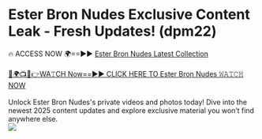 # Ester Bron Nudes Exclusive Content Leak - Fresh Updates! (dpm22)

🔥 ACCESS NOW 🌍==►► <a href="https://tinyurl.com/yc657z5k" rel="nofollow">Ester Bron Nudes Latest Collection</a>
<br><br>
[🔴🌍📺📱👉WA𝚃CH Now==►► CLICK HERE TO Ester Bron Nudes 𝚆𝙰𝚃𝙲𝙷 NOW](https://tinyurl.com/yc657z5k)
<br><br>
Unlock Ester Bron Nudes's private videos and photos today! Dive into the newest 2025 content updates and explore exclusive material you won’t find anywhere else.
<br>
<a href="https://tinyurl.com/yc657z5k" rel="nofollow" data-target="animated-image.originalLink"><img src="https://camo.githubusercontent.com/8a4f000d20f83aca3bf7ec5f350d767afa0574a8a352519fd8cfa583a6f93a33/68747470733a2f2f692e696d6775722e636f6d2f644a486b345a712e676966" data-canonical-src="https://i.imgur.com/dJHk4Zq.gif" style="max-width: 100%; display: inline-block;" data-target="animated-image.originalImage"></a>
<br>
